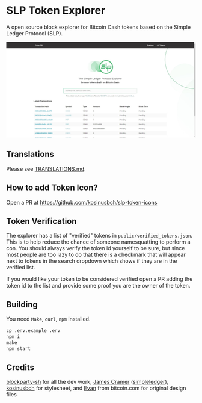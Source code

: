 # SLP Token Explorer

A open source block explorer for Bitcoin Cash tokens based on the Simple Ledger Protocol (SLP).

![screenshot](/img/screenshot_large.jpg)

## Translations

Please see [TRANSLATIONS.md](TRANSLATIONS.md).

## How to add Token Icon?

Open a PR at https://github.com/kosinusbch/slp-token-icons

## Token Verification

The explorer has a list of "verified" tokens in `public/verified_tokens.json`. This is to help reduce the chance of someone namesquatting to perform a con. You should always verify the token id yourself to be sure, but since most people are too lazy to do that there is a checkmark that will appear next to tokens in the search dropdown which shows if they are in the verified list.

If you would like your token to be considered verified open a PR adding the token id to the list and provide some proof you are the owner of the token.

## Building

You need `Make`, `curl`, `npm` installed. 

```
cp .env.example .env
npm i
make
npm start
```

## Credits

[blockparty-sh](https://github.com/blockparty-sh) for all the dev work, [James Cramer](https://github.com/jcramer) ([simpleledger](https://github.com/simpleledger)), [kosinusbch](https://github.com/kosinusbch) for stylesheet, and [Evan](https://twitter.com/evanluza) from bitcoin.com for original design files
